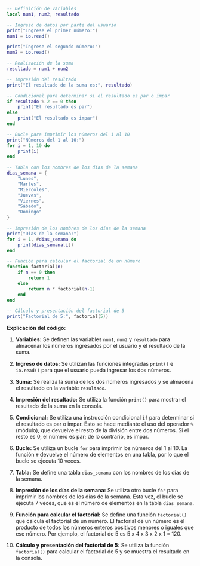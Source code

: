```lua
-- Definición de variables
local num1, num2, resultado

-- Ingreso de datos por parte del usuario
print("Ingrese el primer número:")
num1 = io.read()

print("Ingrese el segundo número:")
num2 = io.read()

-- Realización de la suma
resultado = num1 + num2

-- Impresión del resultado
print("El resultado de la suma es:", resultado)

-- Condicional para determinar si el resultado es par o impar
if resultado % 2 == 0 then
    print("El resultado es par")
else
    print("El resultado es impar")
end

-- Bucle para imprimir los números del 1 al 10
print("Números del 1 al 10:")
for i = 1, 10 do
    print(i)
end

-- Tabla con los nombres de los días de la semana
dias_semana = {
    "Lunes",
    "Martes",
    "Miércoles",
    "Jueves",
    "Viernes",
    "Sábado",
    "Domingo"
}

-- Impresión de los nombres de los días de la semana
print("Días de la semana:")
for i = 1, #dias_semana do
    print(dias_semana[i])
end

-- Función para calcular el factorial de un número
function factorial(n)
    if n == 0 then
        return 1
    else
        return n * factorial(n-1)
    end
end

-- Cálculo y presentación del factorial de 5
print("Factorial de 5:", factorial(5))
```

**Explicación del código:**

1. **Variables:** Se definen las variables `num1`, `num2` y `resultado` para almacenar los números ingresados por el usuario y el resultado de la suma.

2. **Ingreso de datos:** Se utilizan las funciones integradas `print()` e `io.read()` para que el usuario pueda ingresar los dos números.

3. **Suma:** Se realiza la suma de los dos números ingresados y se almacena el resultado en la variable `resultado`.

4. **Impresión del resultado:** Se utiliza la función `print()` para mostrar el resultado de la suma en la consola.

5. **Condicional:** Se utiliza una instrucción condicional `if` para determinar si el resultado es par o impar. Esto se hace mediante el uso del operador `%` (módulo), que devuelve el resto de la división entre dos números. Si el resto es 0, el número es par; de lo contrario, es impar.

6. **Bucle:** Se utiliza un bucle `for` para imprimir los números del 1 al 10. La función `#` devuelve el número de elementos en una tabla, por lo que el bucle se ejecuta 10 veces.

7. **Tabla:** Se define una tabla `dias_semana` con los nombres de los días de la semana.

8. **Impresión de los días de la semana:** Se utiliza otro bucle `for` para imprimir los nombres de los días de la semana. Esta vez, el bucle se ejecuta 7 veces, que es el número de elementos en la tabla `dias_semana`.

9. **Función para calcular el factorial:** Se define una función `factorial()` que calcula el factorial de un número. El factorial de un número es el producto de todos los números enteros positivos menores o iguales que ese número. Por ejemplo, el factorial de 5 es 5 x 4 x 3 x 2 x 1 = 120.

10. **Cálculo y presentación del factorial de 5:** Se utiliza la función `factorial()` para calcular el factorial de 5 y se muestra el resultado en la consola.